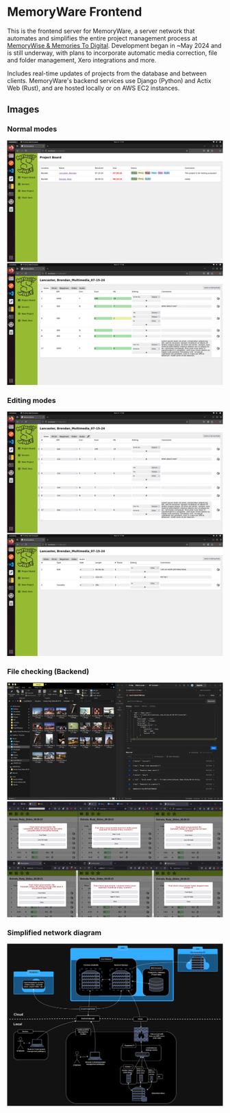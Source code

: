 # MemoryWare Frontend

This is the frontend server for MemoryWare, a server network that automates and simplifies the entire project management process at [MemoryWise & Memories To Digital](https://memorywise.com/). Development began in ~May 2024 and is still underway, with plans to incorporate automatic media correction, file and folder management, Xero integrations and more.

Includes real-time updates of projects from the database and between clients. MemoryWare's backend services use Django (Python) and Actix Web (Rust), and are hosted locally or on AWS EC2 instances.

## Images


### Normal modes
![1](images/Screenshot%20from%202024-11-15%2017-47-59.png)
![2](images/Screenshot%20from%202024-11-15%2017-48-09.png)

### Editing modes
![3](images/Screenshot%20from%202024-11-15%2017-48-17.png)
![4](images/Screenshot%20from%202024-11-15%2017-49-11.png)

### File checking (Backend)
![5](images/file_checking.png)
![6](images/file_checking_2.png)

### Simplified network diagram
![7](images/net_diagram.png)